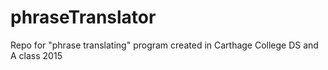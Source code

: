 # phraseTranslator
Repo for "phrase translating" program created in Carthage College DS and A class 2015
